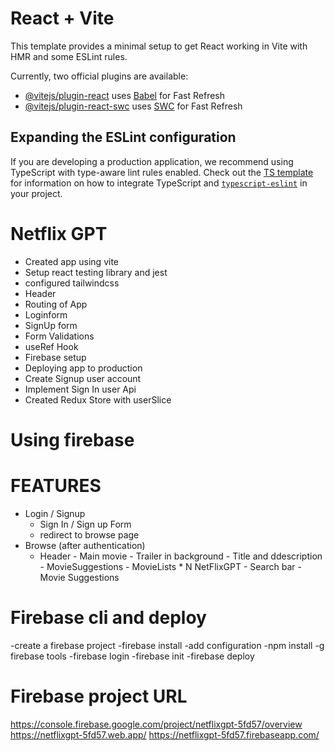 # React + Vite

This template provides a minimal setup to get React working in Vite with HMR and some ESLint rules.

Currently, two official plugins are available:

- [@vitejs/plugin-react](https://github.com/vitejs/vite-plugin-react/blob/main/packages/plugin-react) uses [Babel](https://babeljs.io/) for Fast Refresh
- [@vitejs/plugin-react-swc](https://github.com/vitejs/vite-plugin-react/blob/main/packages/plugin-react-swc) uses [SWC](https://swc.rs/) for Fast Refresh

## Expanding the ESLint configuration

If you are developing a production application, we recommend using TypeScript with type-aware lint rules enabled. Check out the [TS template](https://github.com/vitejs/vite/tree/main/packages/create-vite/template-react-ts) for information on how to integrate TypeScript and [`typescript-eslint`](https://typescript-eslint.io) in your project.

# Netflix GPT

- Created app using vite
- Setup react testing library and jest
- configured tailwindcss
- Header
- Routing of App
- Loginform
- SignUp form
- Form Validations
- useRef Hook
- Firebase setup
- Deploying app to production
- Create Signup user account
- Implement Sign In user Api
- Created Redux Store with userSlice

# Using firebase

# FEATURES

- Login / Signup
  - Sign In / Sign up Form
  - redirect to browse page
- Browse (after authentication)  
   - Header - Main movie - Trailer in background - Title and ddescription - MovieSuggestions - MovieLists \* N
  NetFlixGPT - Search bar - Movie Suggestions

# Firebase cli and deploy
-create a firebase project
-firebase install
-add configuration
-npm install -g firebase tools
-firebase login
-firebase init
-firebase deploy

 # Firebase project URL
 https://console.firebase.google.com/project/netflixgpt-5fd57/overview
 https://netflixgpt-5fd57.web.app/
 https://netflixgpt-5fd57.firebaseapp.com/